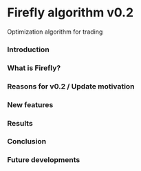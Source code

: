 # Firefly algorithm v0.2
Optimization algorithm for trading

### Introduction


### What is Firefly?


### Reasons for v0.2 / Update motivation


### New features

### Results


### Conclusion


### Future developments

